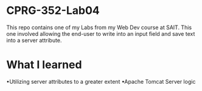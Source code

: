 # CPRG-352-Lab04
This repo contains one of my Labs from my Web Dev course at SAIT. This one involved allowing the end-user to write into an input field and save text into a server attribute.
# What I learned
•Utilizing server attributes to a greater extent
•Apache Tomcat Server logic
